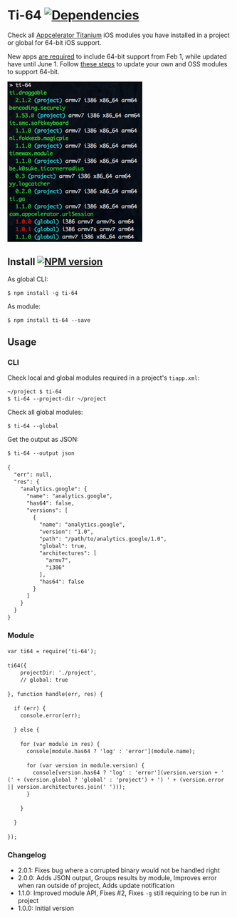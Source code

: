 # Ti-64 [![Dependencies](https://david-dm.org/fokkezb/ti-64/status.svg?style=flat-square)](https://david-dm.org/fokkezb/ti-html2as#info=dependencies)

Check all [Appcelerator Titanium](http://appcelerator.com/titanium) iOS modules you have installed in a project or global for 64-bit iOS support.

New apps [are required](https://developer.apple.com/news/?id=12172014b) to include 64-bit support from Feb 1, while updated have until June 1. Follow [these steps](http://docs.appcelerator.com/titanium/release-notes/?version=3.5.0.RC#modules) to update your own and OSS modules to support 64-bit.

![screenshot](screenshot.png)

## Install [![NPM version](https://badge.fury.io/js/ti-64.svg)](http://badge.fury.io/js/ti-64)

As global CLI:

    $ npm install -g ti-64

As module:

    $ npm install ti-64 --save

## Usage

### CLI

Check local and global modules required in a project's `tiapp.xml`:

    ~/project $ ti-64
    $ ti-64 --project-dir ~/project

Check all global modules:

    $ ti-64 --global

Get the output as JSON:

    $ ti-64 --output json

    {
      "err": null,
      "res": {
        "analytics.google": {
          "name": "analytics.google",
          "has64": false,
          "versions": [
            {
              "name": "analytics.google",
              "version": "1.0",
              "path": "/path/to/analytics.google/1.0",
              "global": true,
              "architectures": [
                "armv7",
                "i386"
              ],
              "has64": false
            }
          ]
        }
      }
    }

### Module

```
var ti64 = require('ti-64');

ti64({
	projectDir: './project',
	// global: true

}, function handle(err, res) {

  if (err) {
    console.error(err);

  } else {

    for (var module in res) {
      console[module.has64 ? 'log' : 'error'](module.name);

      for (var version in module.version) {
        console[version.has64 ? 'log' : 'error'](version.version + ' (' + (version.global ? 'global' : 'project') + ') ' + (version.error || version.architectures.join(' ')));
      }

    }

  }

});
```

### Changelog

* 2.0.1: Fixes bug where a corrupted binary would not be handled right
* 2.0.0: Adds JSON output, Groups results by module, Improves error when ran outside of project, Adds update notification
* 1.1.0: Improved module API, Fixes #2, Fixes `-g` still requiring to be run in project
* 1.0.0: Initial version
